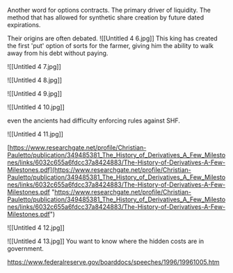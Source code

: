 Another word for options contracts. The primary driver of liquidity. The method that has allowed for synthetic share creation by future dated expirations.

Their origins are often debated.
![[Untitled 4 6.jpg]]
This king has created the first 'put' option of sorts for the farmer, giving him the ability to walk away from his debt without paying.

![[Untitled 4 7.jpg]]

![[Untitled 4 8.jpg]]

![[Untitled 4 9.jpg]]

![[Untitled 4 10.jpg]]

even the ancients had difficulty enforcing rules against SHF. 

![[Untitled 4 11.jpg]]

[https://www.researchgate.net/profile/Christian-Pauletto/publication/349485381_The_History_of_Derivatives_A_Few_Milestones/links/6032c655a6fdcc37a8424883/The-History-of-Derivatives-A-Few-Milestones.pdf](https://www.researchgate.net/profile/Christian-Pauletto/publication/349485381_The_History_of_Derivatives_A_Few_Milestones/links/6032c655a6fdcc37a8424883/The-History-of-Derivatives-A-Few-Milestones.pdf "https://www.researchgate.net/profile/Christian-Pauletto/publication/349485381_The_History_of_Derivatives_A_Few_Milestones/links/6032c655a6fdcc37a8424883/The-History-of-Derivatives-A-Few-Milestones.pdf")

![[Untitled 4 12.jpg]]

![[Untitled 4 13.jpg]]
You want to know where the hidden costs are in government. 

https://www.federalreserve.gov/boarddocs/speeches/1996/19961005.htm
